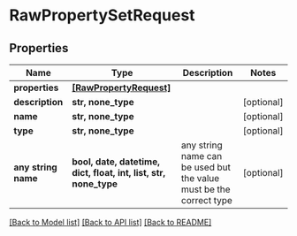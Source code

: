 # RawPropertySetRequest


## Properties
Name | Type | Description | Notes
------------ | ------------- | ------------- | -------------
**properties** | [**[RawPropertyRequest]**](RawPropertyRequest.md) |  | 
**description** | **str, none_type** |  | [optional] 
**name** | **str, none_type** |  | [optional] 
**type** | **str, none_type** |  | [optional] 
**any string name** | **bool, date, datetime, dict, float, int, list, str, none_type** | any string name can be used but the value must be the correct type | [optional]

[[Back to Model list]](../README.md#documentation-for-models) [[Back to API list]](../README.md#documentation-for-api-endpoints) [[Back to README]](../README.md)


